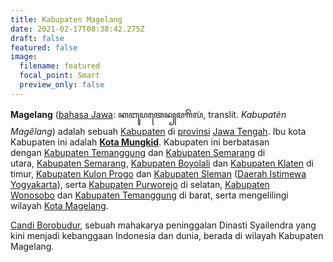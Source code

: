 ```yaml
---
title: Kabupaten Magelang
date: 2021-02-17T08:38:42.275Z
draft: false
featured: false
image:
  filename: featured
  focal_point: Smart
  preview_only: false
---
```

<!--StartFragment-->

**Magelang** ([bahasa Jawa](https://id.wikipedia.org/wiki/Bahasa_Jawa "Bahasa Jawa"): ꦏꦧꦸꦥꦠꦺꦤ꧀​ꦩꦒꦼꦭꦁ, translit. *Kabupatèn Magêlang*) adalah sebuah [Kabupaten](https://id.wikipedia.org/wiki/Kabupaten "Kabupaten") di [provinsi](https://id.wikipedia.org/wiki/Provinsi "Provinsi") [Jawa Tengah](https://id.wikipedia.org/wiki/Jawa_Tengah "Jawa Tengah"). Ibu kota Kabupaten ini adalah **[Kota Mungkid](https://id.wikipedia.org/wiki/Mungkid_(kota) "Mungkid (kota)")**. Kabupaten ini berbatasan dengan [Kabupaten Temanggung](https://id.wikipedia.org/wiki/Kabupaten_Temanggung "Kabupaten Temanggung") dan [Kabupaten Semarang](https://id.wikipedia.org/wiki/Kabupaten_Semarang "Kabupaten Semarang") di utara, [Kabupaten Semarang](https://id.wikipedia.org/wiki/Kabupaten_Semarang "Kabupaten Semarang"), [Kabupaten Boyolali](https://id.wikipedia.org/wiki/Kabupaten_Boyolali "Kabupaten Boyolali") dan [Kabupaten Klaten](https://id.wikipedia.org/wiki/Kabupaten_Klaten "Kabupaten Klaten") di timur, [Kabupaten Kulon Progo](https://id.wikipedia.org/wiki/Kabupaten_Kulon_Progo "Kabupaten Kulon Progo") dan [Kabupaten Sleman](https://id.wikipedia.org/wiki/Kabupaten_Sleman "Kabupaten Sleman") ([Daerah Istimewa Yogyakarta](https://id.wikipedia.org/wiki/Daerah_Istimewa_Yogyakarta "Daerah Istimewa Yogyakarta")), serta [Kabupaten Purworejo](https://id.wikipedia.org/wiki/Kabupaten_Purworejo "Kabupaten Purworejo") di selatan, [Kabupaten Wonosobo](https://id.wikipedia.org/wiki/Kabupaten_Wonosobo "Kabupaten Wonosobo") dan [Kabupaten Temanggung](https://id.wikipedia.org/wiki/Kabupaten_Temanggung "Kabupaten Temanggung") di barat, serta mengelilingi wilayah [Kota Magelang](https://id.wikipedia.org/wiki/Kota_Magelang "Kota Magelang").

[Candi Borobudur](https://id.wikipedia.org/wiki/Borobudur "Borobudur"), sebuah mahakarya peninggalan Dinasti Syailendra yang kini menjadi kebanggaan Indonesia dan dunia, berada di wilayah Kabupaten Magelang.

<!--EndFragment-->